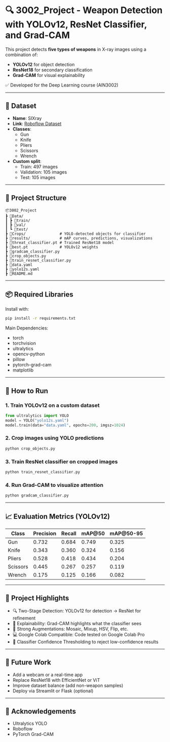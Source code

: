 
# 🔍 3002_Project - Weapon Detection with YOLOv12, ResNet Classifier, and Grad-CAM

This project detects **five types of weapons** in X-ray images using a combination of:
- **YOLOv12** for object detection
- **ResNet18** for secondary classification
- **Grad-CAM** for visual explainability

✅ Developed for the Deep Learning course (AIN3002)

---

## 📂 Dataset

- **Name**: SIXray  
- **Link**: [Roboflow Dataset](https://universe.roboflow.com/ford-ez5dh/sixray-uu8u5)  
- **Classes**:
  - Gun
  - Knife
  - Pliers
  - Scissors
  - Wrench  
- **Custom split**:
  - Train: 497 images
  - Validation: 105 images
  - Test: 105 images

---

## 📁 Project Structure
```
📦3002_Project
┣ 📁Data/
┃ ┣ 📁train/
┃ ┣ 📁val/
┃ ┗ 📁test/
┣ 📁Crops/               # YOLO-detected objects for classifier
┣ 📁results/             # mAP curves, predictions, visualizations
┣ 📄threat_classifier.pt # Trained ResNet18 model
┣ 📄best.pt              # YOLOv12 weights
┣ 📄gradcam_classifier.py
┣ 📄crop_objects.py
┣ 📄train_resnet_classifier.py
┣ 📄data.yaml
┣ 📄yolo12s.yaml
┣ 📄README.md
```

---

## 📦 Required Libraries

Install with:

```bash
pip install -r requirements.txt
```

Main Dependencies:
- torch
- torchvision
- ultralytics
- opencv-python
- pillow
- pytorch-grad-cam
- matplotlib

---

## 🚀 How to Run

### 1. Train YOLOv12 on a custom dataset
```python
from ultralytics import YOLO
model = YOLO("yolo12s.yaml")
model.train(data="data.yaml", epochs=200, imgsz=1024)
```

### 2. Crop images using YOLO predictions
```bash
python crop_objects.py
```

### 3. Train ResNet classifier on cropped images
```bash
python train_resnet_classifier.py
```

### 4. Run Grad-CAM to visualize attention
```bash
python gradcam_classifier.py
```

---

## 📈 Evaluation Metrics (YOLOv12)

| Class    | Precision | Recall | mAP@50 | mAP@50-95 |
| -------- | --------- | ------ | ------ | ---------- |
| Gun      | 0.732     | 0.684  | 0.749  | 0.325      |
| Knife    | 0.343     | 0.360  | 0.324  | 0.156      |
| Pliers   | 0.528     | 0.418  | 0.434  | 0.204      |
| Scissors | 0.445     | 0.267  | 0.257  | 0.119      |
| Wrench   | 0.175     | 0.125  | 0.166  | 0.082      |

---

## 🧠 Project Highlights
- 🔍 Two-Stage Detection: YOLOv12 for detection → ResNet for refinement
- 🧠 Explainability: Grad-CAM highlights what the classifier sees
- 🧪 Strong Augmentations: Mosaic, Mixup, HSV, Flip, etc.
- 💻 Google Colab Compatible: Code tested on Google Colab Pro
- 🔐 Classifier Confidence Thresholding to reject low-confidence results

---

## 📌 Future Work
- Add a webcam or a real-time app
- Replace ResNet18 with EfficientNet or ViT
- Improve dataset balance (add non-weapon samples)
- Deploy via Streamlit or Flask (optional)

---

## 🙌 Acknowledgements
- Ultralytics YOLO
- Roboflow
- PyTorch Grad-CAM
